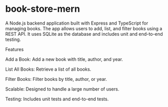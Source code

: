 # book-store-mern
A Node.js backend application built with Express and TypeScript for managing books. The app allows users to add, list, and filter books using a REST API. It uses SQLite as the database and includes unit and end-to-end testing.

Features

Add a Book: Add a new book with title, author, and year.

List All Books: Retrieve a list of all books.

Filter Books: Filter books by title, author, or year.

Scalable: Designed to handle a large number of users.

Testing: Includes unit tests and end-to-end tests.
